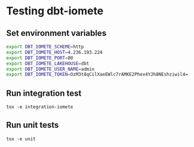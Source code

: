 # Testing dbt-iomete


## Set environment variables
```bash
export DBT_IOMETE_SCHEME=http
export DBT_IOMETE_HOST=4.236.193.224
export DBT_IOMETE_PORT=80
export DBT_IOMETE_LAKEHOUSE=dbt
export DBT_IOMETE_USER_NAME=admin
export DBT_IOMETE_TOKEN=OzM3t8qCilXaeEWlc7rAMKE2Phex4YJh8NEshziwil4=
```

## Run integration test

```shell
tox -e integration-iomete
```

## Run unit tests
```shell
tox -e unit
```